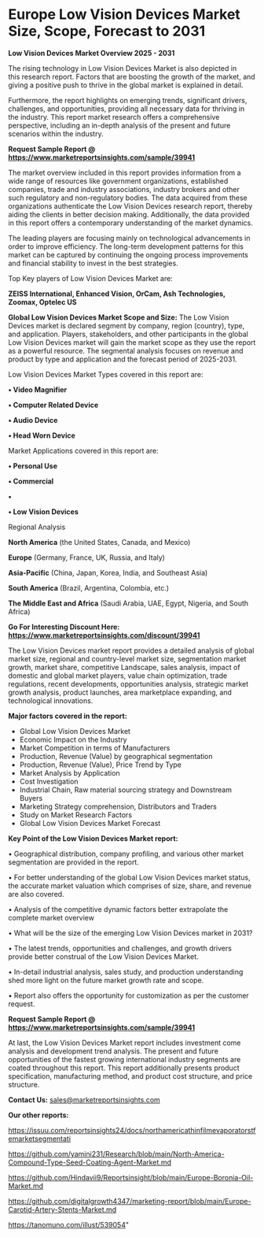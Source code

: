 # Europe Low Vision Devices Market Size, Scope, Forecast to 2031

<Strong> Low Vision Devices Market Overview 2025 - 2031</strong>

The rising technology in Low Vision Devices Market is also depicted in this research report. Factors that are boosting the growth of the market, and giving a positive push to thrive in the global market is explained in detail.

Furthermore, the report highlights on emerging trends, significant drivers, challenges, and opportunities, providing all necessary data for thriving in the industry. This report market research offers a comprehensive perspective, including an in-depth analysis of the present and future scenarios within the industry.

<strong>Request Sample Report @ <a href=https://www.marketreportsinsights.com/sample/39941>https://www.marketreportsinsights.com/sample/39941</a></strong>

The market overview included in this report provides information from a wide range of resources like government organizations, established companies, trade and industry associations, industry brokers and other such regulatory and non-regulatory bodies. The data acquired from these organizations authenticate the Low Vision Devices research report, thereby aiding the clients in better decision making. Additionally, the data provided in this report offers a contemporary understanding of the market dynamics.

The leading players are focusing mainly on technological advancements in order to improve efficiency. The long-term development patterns for this market can be captured by continuing the ongoing process improvements and financial stability to invest in the best strategies.

Top Key players of Low Vision Devices Market are:

<strong>ZEISS International, Enhanced Vision, OrCam, Ash Technologies, Zoomax, Optelec US</strong>

<strong><b>Global Low Vision Devices Market Scope and Size:</b></strong>
The Low Vision Devices market is declared segment by company, region (country), type, and application. Players, stakeholders, and other participants in the global Low Vision Devices market will gain the market scope as they use the report as a powerful resource. The segmental analysis focuses on revenue and product by type and application and the forecast period of 2025-2031.

Low Vision Devices Market Types covered in this report are:

<strong>•  Video Magnifier

•  Computer Related Device

•  Audio Device

•  Head Worn Device</strong>

Market Applications covered in this report are:

<strong>•  Personal Use

•  Commercial

•  

•  Low Vision Devices</strong> 

Regional Analysis

<strong>North America</strong> (the United States, Canada, and Mexico)

<strong>Europe</strong> (Germany, France, UK, Russia, and Italy)

<strong>Asia-Pacific</strong> (China, Japan, Korea, India, and Southeast Asia)

<strong>South America</strong> (Brazil, Argentina, Colombia, etc.)

<strong>The Middle East and Africa</strong> (Saudi Arabia, UAE, Egypt, Nigeria, and South Africa)

<strong>Go For Interesting Discount Here: <a href=https://www.marketreportsinsights.com/discount/39941>https://www.marketreportsinsights.com/discount/39941</a></strong>

The Low Vision Devices market report provides a detailed analysis of global market size, regional and country-level market size, segmentation market growth, market share, competitive Landscape, sales analysis, impact of domestic and global market players, value chain optimization, trade regulations, recent developments, opportunities analysis, strategic market growth analysis, product launches, area marketplace expanding, and technological innovations.

<strong><b>Major factors covered in the report:</b></strong>
<ul>
  <li>Global Low Vision Devices Market </li>
  <li>Economic Impact on the Industry</li>
  <li>Market Competition in terms of Manufacturers</li>
  <li>Production, Revenue (Value) by geographical segmentation</li>
  <li>Production, Revenue (Value), Price Trend by Type</li>
  <li>Market Analysis by Application</li>
  <li>Cost Investigation</li>
  <li>Industrial Chain, Raw material sourcing strategy and Downstream Buyers</li>
  <li>Marketing Strategy comprehension, Distributors and Traders</li>
  <li>Study on Market Research Factors</li>
  <li>Global Low Vision Devices Market Forecast</li>
</ul>

<strong><b>Key Point of the Low Vision Devices Market report:</b></strong>

• Geographical distribution, company profiling, and various other market segmentation are provided in the report.

• For better understanding of the global Low Vision Devices market status, the accurate market valuation which comprises of size, share, and revenue are also covered.

• Analysis of the competitive dynamic factors better extrapolate the complete market overview

• What will be the size of the emerging Low Vision Devices market in 2031?

• The latest trends, opportunities and challenges, and growth drivers provide better construal of the Low Vision Devices Market.

• In-detail industrial analysis, sales study, and production understanding shed more light on the future market growth rate and scope.

• Report also offers the opportunity for customization as per the customer request.

<strong>Request Sample Report @ <a href=https://www.marketreportsinsights.com/sample/39941>https://www.marketreportsinsights.com/sample/39941</a></strong>

At last, the Low Vision Devices Market report includes investment come analysis and development trend analysis. The present and future opportunities of the fastest growing international industry segments are coated throughout this report. This report additionally presents product specification, manufacturing method, and product cost structure, and price structure.

<strong>Contact Us:</strong>
sales@marketreportsinsights.com

<strong>Our other reports:</strong>

<a href=https://issuu.com/reportsinsights24/docs/northamericathinfilmevaporatorstfemarketsegmentati>https://issuu.com/reportsinsights24/docs/northamericathinfilmevaporatorstfemarketsegmentati</a>

<a href=https://github.com/yamini231/Research/blob/main/North-America-Compound-Type-Seed-Coating-Agent-Market.md>https://github.com/yamini231/Research/blob/main/North-America-Compound-Type-Seed-Coating-Agent-Market.md</a>

<a href=https://github.com/Hindavii9/Reportsinsight/blob/main/Europe-Boronia-Oil-Market.md>https://github.com/Hindavii9/Reportsinsight/blob/main/Europe-Boronia-Oil-Market.md</a>

<a href=https://github.com/digitalgrowth4347/marketing-report/blob/main/Europe-Carotid-Artery-Stents-Market.md>https://github.com/digitalgrowth4347/marketing-report/blob/main/Europe-Carotid-Artery-Stents-Market.md</a>

<a href=https://tanomuno.com/illust/539054>https://tanomuno.com/illust/539054</a>"
